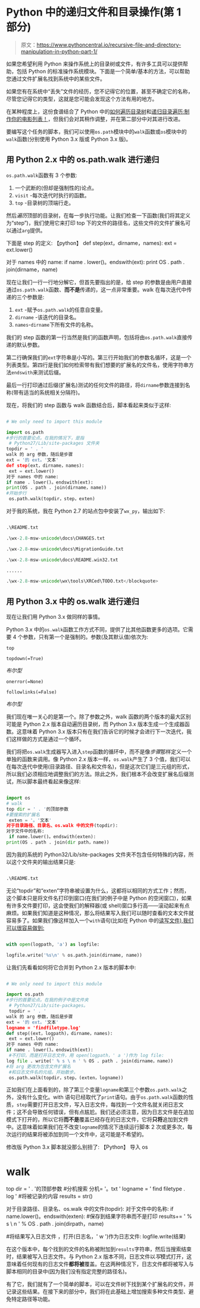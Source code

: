 # Python 中的递归文件和目录操作(第 1 部分)

> 原文：<https://www.pythoncentral.io/recursive-file-and-directory-manipulation-in-python-part-1/>

如果您希望利用 Python 来操作系统上的目录树或文件，有许多工具可以提供帮助，包括 Python 的标准操作系统模块。下面是一个简单/基本的方法，可以帮助您通过文件扩展名找到系统中的某些文件。

如果您有在系统中“丢失”文件的经历，您不记得它的位置，甚至不确定它的名称，尽管您记得它的类型，这就是您可能会发现这个方法有用的地方。

在某种程度上，这份食谱结合了 Python 中的[如何遍历目录树](https://www.pythoncentral.io/how-to-traverse-a-directory-tree-in-python-guide-to-os-walk/ "How to Traverse a Directory Tree")和[递归目录遍历:制作你的电影列表！](https://www.pythoncentral.io/recursive-python-function-example-make-list-movies/ " Recursive Directory Traversal in Python: Make a list of your movies!")，但我们会对其稍作调整，并在第二部分中对其进行改进。

要编写这个任务的脚本，我们可以使用`os.path`模块中的`walk`函数或`os`模块中的`walk`函数(分别使用 Python 3.x 版或 Python 3.x 版)。

## **用 Python 2.x 中的 os.path.walk 进行递归**

`os.path.walk`函数有 3 个参数:

1.  一个武断的(但却是强制性的)论点。
2.  `visit` -每次迭代时执行的函数。
3.  `top` -目录树的顶端行走。

然后*遍历*顶部的目录树，在每一步执行功能。让我们检查一下函数(我们将其定义为“step”)，我们使用它来打印 top 下的文件的路径名，这些文件的文件扩展名可以通过`arg`提供。

下面是 step 的定义:
【python】
def step(ext，dirname，names):
ext = ext.lower()

对于 names 中的 name:
if name . lower()。endswith(ext):
print OS . path . join(dirname，name)

现在让我们一行一行地分解它，但首先要指出的是，给 step 的参数是由用户直接通过`os.path.walk`函数、**而不是**传递的，这一点非常重要。walk 在每次迭代中传递的三个参数是:

1.  `ext` -赋予`os.path.walk`的任意自变量。
2.  `dirname` -该迭代的目录名。
3.  `names`-`dirname`下所有文件的名称。

我们的 step 函数的第一行当然是我们的函数声明，包括将由`os.path.walk`直接传递的默认参数。

第二行确保我们的`ext`字符串是小写的。第三行开始我们的参数名循环，这是一个列表类型。第四行是我们如何检索带有我们想要的扩展名的文件名，使用字符串方法`endswith`来测试后缀。

最后一行打印通过后缀(扩展名)测试的任何文件的路径，将`dirname`参数连接到名称(带有适当的系统相关分隔符)。

现在，将我们的 step 函数与 walk 函数结合后，脚本看起来类似于这样:

```py

# We only need to import this module

import os.path
#步行的首要论点。在我的情况下，是指
 # Python27/Lib/site-packages 文件夹
topdir = ' . '
walk 的 arg 参数，随后是步骤
ext = '的 ext。'文本'
def step(ext，dirname，names): 
 ext = ext.lower()
对于 names 中的 name:
if name . lower()。endswith(ext):
print(OS . path . join(dirname，name))
#开始步行
 os.path.walk(topdir，step，exten) 

```

对于我的系统，我在 Python 2.7 的站点包中安装了`wx_py`，输出如下:

```py

.\README.txt

.\wx-2.8-msw-unicode\docs\CHANGES.txt

.\wx-2.8-msw-unicode\docs\MigrationGuide.txt

.\wx-2.8-msw-unicode\docs\README.win32.txt

......

.\wx-2.8-msw-unicode\wx\tools\XRCed\TODO.txt</blockquote>

```

## **用 Python 3.x 中的 os.walk 进行递归**

现在让我们用 Python 3.x 做同样的事情。

Python 3.x 中的`os.walk`函数工作方式不同，提供了比其他函数更多的选项。它需要 4 个参数，只有第一个是强制的。参数(及其默认值)依次为:

`top`

`topdown(=True)`

*布尔型*

`onerror(=None)`

`followlinks(=False)`

*布尔型*

我们现在唯一关心的是第一个。除了参数之外，walk 函数的两个版本的最大区别可能是 Python 2.x 版本自动遍历目录树，而 Python 3.x 版本生成一个生成器函数。这意味着 Python 3.x 版本只有在我们告诉它的时候才会进行下一次迭代，我们这样做的方式是通过一个循环。

我们将把`os.walk`生成器写入进入`step`函数的循环中，而不是像*步骤*那样定义一个单独的函数来调用。像 Python 2.x 版本一样，`os.walk`产生了 3 个值，我们可以在每次迭代中使用(目录路径、目录名和文件名)，但是这次它们是三元组的形式，所以我们必须相应地调整我们的方法。除此之外，我们根本不会改变扩展名后缀测试，所以脚本最终看起来像这样:

```py

import os
# walk
top dir = ' . '的顶部参数
#要搜索的扩展名
 exten = '。'文本'
对于目录路径、目录名、os.walk 中的文件(topdir): 
对于文件中的名称:
 if name.lower()。endswith(exten):
print(OS . path . join(dir path，name)) 

```

因为我的系统的 Python32/Lib/site-packages 文件夹不包含任何特殊的内容，所以这个文件夹的输出结果只是:

```py

.\README.txt

```

无论“topdir”和“exten”字符串被设置为什么，这都将以相同的方式工作；然而，这个脚本只是将文件名打印到窗口(在我们的例子中是 Python 的空闲窗口)，如果有许多文件要打印，这会使我们的解释器(或 shell)窗口多行高——滚动起来有点麻烦。如果我们知道是这种情况，那么将结果写入我们可以随时查看的文本文件就容易多了。如果我们像这样加入一个`with`语句(比如在 Python 中的[读写文件),我们可以很容易做到:](https://www.pythoncentral.io/reading-and-writing-to-files-in-python/)

```py

with open(logpath, 'a') as logfile:

logfile.write('%s\n' % os.path.join(dirname, name))

```

让我们先看看如何将它合并到 Python 2.x 版本的脚本中:

```py

# We only need to import this module

import os.path
#步行的首要论点。在我的例子中是文件夹
 # Python27/Lib/site-packages。
 topdir = ' . '
walk 的 arg 参数，随后是步骤
ext = '的 ext。'文本'
logname = 'findfiletype.log'
def step((ext，logpath)，dirname，names): 
 ext = ext.lower()
对于 names 中的 name:
if name . lower()。endswith(ext): 
 #不打印，而是打开日志文件，用 open(logpath，' a ')作为 log file:
log file . write(' % s \ n ' % OS . path . join(dirname，name))
#将 arg 更改为包含文件扩展名
 #和日志文件名的元组。开始散步。
 os.path.walk(topdir，step，(exten，logname)) 

```

正如我们在上面看到的，除了第三个变量`logname`和第三个参数`os.path.walk`之外，没有什么变化。with 语句已经取代了`print`语句。由于`os.path.walk`函数的性质，`step`需要打开日志文件，写入日志文件，每找到一个文件名就关闭日志文件；这不会导致任何错误，但有点尴尬。我们还必须注意，因为日志文件是在追加模式下打开的，所以它将**而不是**覆盖已经存在的日志文件，它将**只将**追加到文件中。这意味着如果我们在不改变`logname`的情况下连续运行脚本 2 次或更多次，每次运行的结果将被添加到同一个文件中，这可能是不希望的。

修改版 Python 3.x 脚本就没那么别扭了:
【Python】
导入 os

# walk
top dir = ' . '的顶部参数
#分机搜索
分机= '。txt '
logname = ' find filetype . log '
#将被记录的内容
results = str()

对于目录路径、目录名、os.walk 中的文件(topdir):
对于文件中的名称:
if name.lower()。endswith(exten):
#保存到结果字符串而不是打印
results+= ' % s \ n ' % OS . path . join(dirpath，name)

#将结果写入日志文件
，打开(日志名，' w ')作为日志文件:
logfile.write(结果)

在这个版本中，每个找到的文件的名称被附加到`results`字符串，然后当搜索结束时，结果被写入日志文件。与 Python 2.x 版本不同，日志文件以*写*模式打开，这意味着任何现有的日志文件**都将被**覆盖。在这两种情况下，日志文件都将被写入与脚本相同的目录中(因为我们没有指定完整的路径名)。

有了它，我们就有了一个简单的脚本，可以在文件树下找到某个扩展名的文件，并记录这些结果。在接下来的部分中，我们将在此基础上增加搜索多种文件类型、避免特定路径等功能。